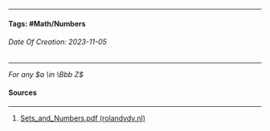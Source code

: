 __________________________________________________________________________
#### **Tags:** #Math/Numbers 
###### *Date Of Creation: 2023-11-05*
__________________________________________________________________________

*For any $a \in \Bbb Z$*
#### Sources
__________________________________________________________________________
1. [Sets_and_Numbers.pdf (rolandvdv.nl)](https://www.rolandvdv.nl/Sets_and_Numbers.pdf)